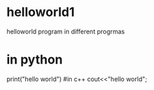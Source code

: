 # helloworld1
helloworld program in different progrmas
# in python
print("hello world")
#in c++
cout<<"hello world";

